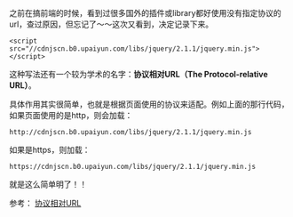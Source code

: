 之前在搞前端的时候，看到过很多国外的插件或library都好使用没有指定协议的url，查过原因，但忘记了～～这次又看到，决定记录下来。

<!-- more -->

	
	<script src="//cdnjscn.b0.upaiyun.com/libs/jquery/2.1.1/jquery.min.js"></script>
	
这种写法还有一个较为学术的名字：**协议相对URL（The Protocol-relative URL）**。

具体作用其实很简单，也就是根据页面使用的协议来适配。例如上面的那行代码，如果页面使用的是http，则会加载：

	http://cdnjscn.b0.upaiyun.com/libs/jquery/2.1.1/jquery.min.js
	
如果是https，则加载：

	https://cdnjscn.b0.upaiyun.com/libs/jquery/2.1.1/jquery.min.js
	
就是这么简单明了！！

参考：
[协议相对URL](http://www.fising.cn/2014/09/the-protocol-relative-url.shtml)